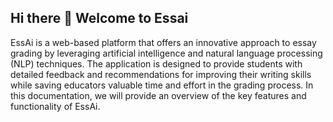 ## Hi there 👋 Welcome to Essai
EssAi is a web-based platform that offers an innovative approach to essay grading by leveraging artificial intelligence and natural language processing (NLP) techniques. The application is designed to provide students with detailed feedback and recommendations for improving their writing skills while saving educators valuable time and effort in the grading process. In this documentation, we will provide an overview of the key features and functionality of EssAi.

<!--

**Here are some ideas to get you started:**

🙋‍♀️ A short introduction - what is your organization all about?

🌈 Contribution guidelines - how can the community get involved?
👩‍💻 Useful resources - where can the community find your docs? Is there anything else the community should know?
🍿 Fun facts - what does your team eat for breakfast?
🧙 Remember, you can do mighty things with the power of [Markdown](https://docs.github.com/github/writing-on-github/getting-started-with-writing-and-formatting-on-github/basic-writing-and-formatting-syntax)
-->
